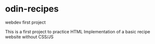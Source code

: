 # odin-recipes
webdev first project

This is a first project to practice HTML
Implementation of a basic recipe website without CSS/JS